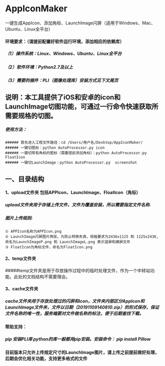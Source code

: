 # AppIconMaker
一键生成AppIcon、添加角标、LaunchImage闪屏（适用于Windows、Mac、Ubuntu、Linux全平台）

#### 环境要求：（请提前配置好软件运行环境，添加相应的依赖库）
##### （1）操作系统：Linux、Windows、Ubuntu、Linux全平台
##### （2）软件环境：Python2.7及以上
##### （3）需要的插件：PLI（图像处理库）安装方式见下文尾页

## 说明：本工具提供了iOS和安卓的icon和LaunchImage切图功能，可通过一行命令快速获取所需要规格的切图。

##### 使用方法：
```
###### 首先进入工程文件路径：cd /Users/用户名/Desktop/AppIconMaker/
###### 一键切图标：python AutoProcessor.py icon
###### 一键切带有角标的图标（需要提前添加角标）：python AutoProcessor.py FloatIcon
###### 一键切LaunchImage：python AutoProcessor.py  screenshot
```


##  一、目录结构

#### 1、upload文件夹  包括APPIcon、LaunchImage、FloatIcon（角标）

##### upload文件夹用于存储上传文件，文件为覆盖安装，所以需要指定文件名称.
##### 图片上传规则:
    ① APPIcon名称为APPIcon.png
    ② LaunchImage闪屏图片两张，为防止转换失真，规格要求为2436x1125 和 1125x2436,
    命名为LaunchImageP.png 和 LaunchImageL.png 表示竖屏和横屏文件
    ③ FloatIcon为角标文件，命名为FloatIcon.png

#### 2、temp文件夹

#####temp文件夹是用于存放操作过程中的临时处理文件，作为一个中转站功能。此处的文档结构不需要理会。


#### 3、cache文件夹

##### cache文件夹用于存放处理过的闪屏和icon，文件夹内部区分AppIcon和LaunchImage文件夹，文件以日期（20191109140810.zip）的形式保存，保证文件名称的唯一性，服务端要对文件做名称的标注，便于后期查找下载。


#### 帮助支持：
##### pip 安装PLI库  python的库一般都用pip安装。安装命令：  pip install Pillow 
#### 目前版本只允许上传规定尺寸的LaunchImage图片，请上传之前提前做好处理，后期会优化相关功能，支持更多格式的文件
